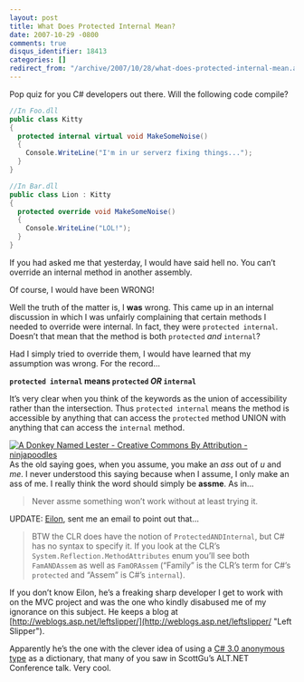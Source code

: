 ```yaml
---
layout: post
title: What Does Protected Internal Mean?
date: 2007-10-29 -0800
comments: true
disqus_identifier: 18413
categories: []
redirect_from: "/archive/2007/10/28/what-does-protected-internal-mean.aspx/"
---
```


Pop quiz for you C\# developers out there. Will the following code
compile?

```csharp
//In Foo.dll
public class Kitty
{
  protected internal virtual void MakeSomeNoise()
  {
    Console.WriteLine("I'm in ur serverz fixing things...");
  }
}

//In Bar.dll
public class Lion : Kitty
{
  protected override void MakeSomeNoise()
  {
    Console.WriteLine("LOL!");
  }
}
```

If you had asked me that yesterday, I would have said hell no. You can’t
override an internal method in another assembly.

Of course, I would have been WRONG!

Well the truth of the matter is, I **was** wrong. This came up in an
internal discussion in which I was unfairly complaining that certain
methods I needed to override were internal. In fact, they were
`protected internal`. Doesn’t that mean that the method is both
`protected` *and* `internal`?

Had I simply tried to override them, I would have learned that my
assumption was wrong. For the record...

**`protected internal` means `protected` *OR* `internal`**

It’s very clear when you think of the keywords as the union of
accessibility rather than the intersection. Thus `protected internal`
means the method is accessible by anything that can access the
`protected` method UNION with anything that can access the `internal`
method.

[![A Donkey Named Lester - Creative Commons By Attribution -
ninjapoodles](http://haacked.com/images/haacked_com/WindowsLiveWriter/WhatDoesProtectedInternalMean_1354B/donkey-named-lester_3.jpg)](http://www.flickr.com/photos/ninjapoodles/136704951/ "A Donkey Named Lester - Creative Commons By Attribution - ninjapoodles")As
the old saying goes, when you assume, you make an *ass* out of *u* and
*me*. I never understood this saying because when I assume, I only make
an ass of me. I really think the word should simply be **assme**. As
in... 

> Never assme something won’t work without at least trying it.

UPDATE: [Eilon](http://weblogs.asp.net/leftslipper/ "Eilon Lipton"),
sent me an email to point out that...

> BTW the CLR does have the notion of `ProtectedANDInternal`, but C\#
> has no syntax to specify it. If you look at the CLR’s
> `System.Reflection.MethodAttributes` enum you’ll see both
> `FamANDAssem` as well as `FamORAssem` (“Family” is the CLR’s term for
> C\#’s `protected` and “Assem” is C\#’s `internal`).

If you don’t know Eilon, he’s a freaking sharp developer I get to work
with on the MVC project and was the one who kindly disabused me of my
ignorance on this subject. He keeps a blog at
[http://weblogs.asp.net/leftslipper/](http://weblogs.asp.net/leftslipper/ "Left Slipper").

Apparently he’s the one with the clever idea of using a [C\# 3.0
anonymous
type](http://weblogs.asp.net/leftslipper/archive/2007/09/24/using-c-3-0-anonymous-types-as-dictionaries.aspx "Using C# 3.0 Anonymous Types as Dictionaries")
as a dictionary, that many of you saw in ScottGu’s ALT.NET Conference
talk. Very cool.

